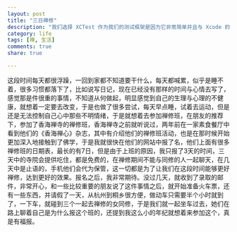 ```yaml
---
layout: post 
title: "三日禅修"
description: "我们选择 XCTest 作为我们的测试框架是因为它非常简单并且与 Xcode 的 IDE 直接集成。通过这篇文章，我们想对于何时 XCTest 会是测试框架中的好的选择，以及何时你们可能会选择其他的框架这一问题作出一些阐释。" 
category: life
tags: [禅, 生活]   
comments: true 
share: true

---
```


这段时间每天都很浮躁，一回到家都不知道要干什么，每天都喊累，似乎是睡不着，很多习惯都落下了，比如说写日记，现在已经没有那样的时间与心情去写了，感觉那是件很重的事情，不知道从何做起，明显感觉到自己的生理与心理的不健康，就想着一定要去改变，于是也做了很多尝试，每天早点睡，试着去运动，但是还是无法控制自己心中那些不明情绪，于是就想着去参加禅修班，在朋友的推荐下，参加了香海禅寺的禅修班，香海禅寺之前就听说过，两年前在一家素食餐厅中看到他们的《香海禅心》杂志，其中有介绍他们的禅修班活动，也是在那时候开始更加深入地接触到了佛学，于是我就很快在他们的网站中报了名，他们上面有很多禅修班的日期表，最长的有7日，但是由于上班的原因，我只报了3天的时间，三天中的寺院会提供吃住，都是免费的，在禅修期间不能与同修的人一起聊天，在几天中是止语的，手机他们会代为保管，这一切都是为了让我们在这段时间能够更好禅修，达到更好的效果。报名之后，我非常期待。没过几天，就收到了录取的邮件，非常开心，和一些比较重要的朋友说了这件事情之后，就开始准备火车票，还有一些东西，并请假了一天，从杭州到桐乡很方便，做动车只需要半个小时就到了，一下车，就碰到三个一起去禅修的女同修，于是我们就一起坐车过去，她们在路上聊着自己是为什么报这个班的，还提到我这么小的年纪就想着来参加这个，真是有福报。
